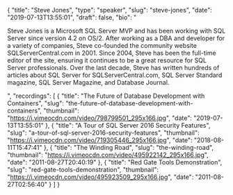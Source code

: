{
  "title": "Steve Jones",
  "type": "speaker",
  "slug": "steve-jones",
  "date": "2019-07-13T13:55:01",
  "draft": false,
  "bio": "<p>Steve Jones is a Microsoft SQL Server MVP and has been working with SQL Server since version 4.2 on OS/2. After working as a DBA and developer for a variety of companies, Steve co-founded the community website SQLServerCentral.com in 2001. Since 2004, Steve has been the full-time editor of the site, ensuring it continues to be a great resource for SQL Server professionals. Over the last decade, Steve has written hundreds of articles about SQL Server for SQLServerCentral.com, SQL Server Standard magazine, SQL Server Magazine, and Database Journal.</p>",
  "recordings": [
    {
      "title": "The Future of Database Development with Containers",
      "slug": "the-future-of-database-development-with-containers",
      "thumbnail": "https://i.vimeocdn.com/video/798799501_295x166.jpg",
      "date": "2019-07-13T13:55:01"
    },
    {
      "title": "A Tour of SQL Server 2016 Security Features",
      "slug": "a-tour-of-sql-server-2016-security-features",
      "thumbnail": "https://i.vimeocdn.com/video/719305446_295x166.jpg",
      "date": "2018-08-11T15:47:41"
    },
    {
      "title": "The Winding Road",
      "slug": "the-winding-road",
      "thumbnail": "https://i.vimeocdn.com/video/495922142_295x166.jpg",
      "date": "2011-08-27T20:40:19"
    },
    {
      "title": "Red Gate Tools Demonstration",
      "slug": "red-gate-tools-demonstration",
      "thumbnail": "https://i.vimeocdn.com/video/495923509_295x166.jpg",
      "date": "2011-08-27T02:56:40"
    }
  ]
}